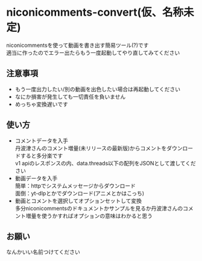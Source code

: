 # niconicomments-convert(仮、名称未定)
niconicommentsを使って動画を書き出す簡易ツール(?)です  
適当に作ったのでエラー出たらもう一度起動してやり直してみてください  

## 注意事項
- もう一度出力したい/別の動画を出色したい場合は再起動してください
- なにか損害が発生しても一切責任を負いません
- めっちゃ変換遅いです

## 使い方  
- コメントデータを入手  
丹波津さんのコメント増量(未リリースの最新版)からコメントをダウンロードすると多分楽です  
v1 apiのレスポンスの内、data.threads以下の配列をJSONとして渡してください  
- 動画データを入手  
簡単：httpでシステムメッセージからダウンロード  
面倒：yt-dlpとかでダウンロード(アニメとかはこっち)  
- 動画とコメントを選択してオプションセットして変換  
多分niconicommentsのドキュメントかサンプルを見るか丹波津さんのコメント増量を使うかすればオプションの意味はわかると思う

## お願い
なんかいい名前つけてください